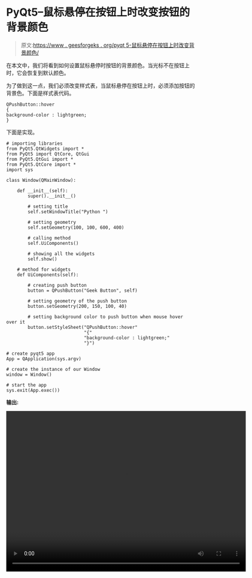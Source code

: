 # PyQt5–鼠标悬停在按钮上时改变按钮的背景颜色

> 原文:[https://www . geesforgeks . org/pyqt 5-鼠标悬停在按钮上时改变背景颜色/](https://www.geeksforgeeks.org/pyqt5-changing-background-color-of-push-button-when-mouse-hover-over-it/)

在本文中，我们将看到如何设置鼠标悬停时按钮的背景颜色。当光标不在按钮上时，它会恢复到默认颜色。

为了做到这一点，我们必须改变样式表，当鼠标悬停在按钮上时，必须添加按钮的背景色。下面是样式表代码。

```
QPushButton::hover
{
background-color : lightgreen;
}

```

下面是实现。

```
# importing libraries
from PyQt5.QtWidgets import * 
from PyQt5 import QtCore, QtGui
from PyQt5.QtGui import * 
from PyQt5.QtCore import * 
import sys

class Window(QMainWindow):

    def __init__(self):
        super().__init__()

        # setting title
        self.setWindowTitle("Python ")

        # setting geometry
        self.setGeometry(100, 100, 600, 400)

        # calling method
        self.UiComponents()

        # showing all the widgets
        self.show()

    # method for widgets
    def UiComponents(self):

        # creating push button
        button = QPushButton("Geek Button", self)

        # setting geometry of the push button
        button.setGeometry(200, 150, 100, 40)

        # setting background color to push button when mouse hover over it
        button.setStyleSheet("QPushButton::hover"
                             "{"
                             "background-color : lightgreen;"
                             "}")

# create pyqt5 app
App = QApplication(sys.argv)

# create the instance of our Window
window = Window()

# start the app
sys.exit(App.exec())
```

**输出:**

<video class="wp-video-shortcode" id="video-392027-1" width="640" height="428" preload="metadata" controls=""><source type="video/mp4" src="https://media.geeksforgeeks.org/wp-content/uploads/20200329230318/Python-29-03-2020-23_02_56.mp4?_=1">[https://media.geeksforgeeks.org/wp-content/uploads/20200329230318/Python-29-03-2020-23_02_56.mp4](https://media.geeksforgeeks.org/wp-content/uploads/20200329230318/Python-29-03-2020-23_02_56.mp4)</video>